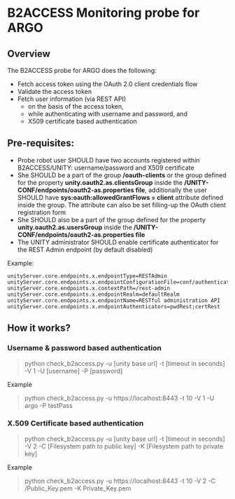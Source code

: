 # B2ACCESS Monitoring probe for ARGO

## Overview
The B2ACCESS probe for ARGO does the following:

- Fetch access token using the OAuth 2.0 client credentials flow
- Validate the access token
- Fetch user information (via REST API)
  - on the basis of the access token,
  - while authenticating with username and password, and
  - X509 certificate based authentication

## Pre-requisites:

- Probe robot user SHOULD have two accounts registered within B2ACCESS/UNITY: username/password and X509 certificate
- She SHOULD be a part of the group **/oauth-clients** or the group defined for the property **unity.oauth2.as.clientsGroup** inside the **/UNITY-CONF/endpoints/oauth2-as.properties file**, additionally the user SHOULD have **sys:oauth:allowedGrantFlows = client** attribute defined inside the group. The attribute can also be set filling-up the OAuth client registration form
- She SHOULD also be a part of the group defined for the property **unity.oauth2.as.usersGroup** inside the **/UNITY-CONF/endpoints/oauth2-as.properties file**
- The UNITY administrator SHOULD enable certificate authenticator for the REST Admin endpoint (by default disabled) 

Example:
```
unityServer.core.endpoints.x.endpointType=RESTAdmin
unityServer.core.endpoints.x.endpointConfigurationFile=conf/authenticators/empty.json
unityServer.core.endpoints.x.contextPath=/rest-admin
unityServer.core.endpoints.x.endpointRealm=defaultRealm
unityServer.core.endpoints.x.endpointName=RESTful administration API
unityServer.core.endpoints.x.endpointAuthenticators=pwdRest;certRest
```

## How it works?

### Username & password based authentication

> python check_b2access.py -u [unity base url] -t [timeout in seconds] -V 1 -U [username] -P [password]

Example

> python check_b2access.py -u https://localhost:8443 -t 10 -V 1 -U argo -P testPass

### X.509 Certificate based authentication

> python check_b2access.py -u [unity base url] -t [timeout in seconds] -V 2 -C [Filesystem path to public key] -K [Filesystem path to private key]

Example

> python check_b2access.py -u https://localhost:8443 -t 10 -V 2 -C /Public_Key.pem -K Private_Key.pem


